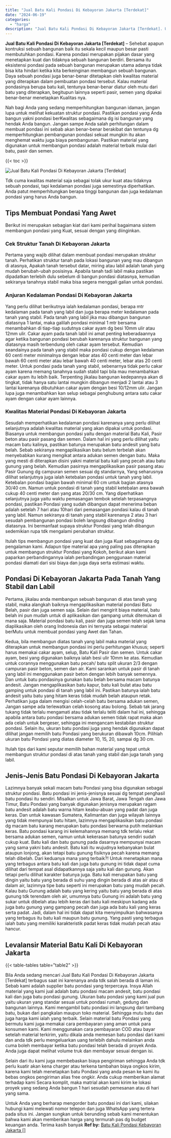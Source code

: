 ```yaml
---
title: "Jual Batu Kali Pondasi Di Kebayoran Jakarta [Terdekat]"
date: "2024-06-19"
categories: 
  - "harga"
description: "Jual Batu Kali Pondasi Di Kebayoran Jakarta [Terdekat]. Untuk Anda yang berharap mengorder batu pondasi ini dari kami, silakan hubungi kami melewati nomor te..."
---
```


**Jual Batu Kali Pondasi Di Kebayoran Jakarta \[Terdekat\]** – Sehebat apapun kontruksi sebuah bangunan baik itu sekala kecil maupun besar pasti membutuhkan pondasi. Karena pondasi merupakan pijakan dasar yang menetapkan kuat dan tidaknya sebuah bangunan berdiri. Bersama itu eksistensi pondasi pada sebuah bangunan merupakan utama adanya tidak bisa kita hindari ketika kita berkeinginan membangun sebuah bangunan. Daya sebuah pondasi juga benar-benar ditetapkan oleh kwalitas material yang diterapkan dalam pembuatan pondasi tersebut. Kalau material pondasinya berupa batu kali, tentunya benar-benar diatur oleh mutu dari batu yang diterapkan, begitupun lainnya seperti pasir, semen yang dipakai benar-benar menetapkan Kualitas nya.

Nah bagi Anda yang sedang memperhitungkan bangunan idaman, jangan lupa untuk melihat kekuatan struktur pondasi. Pastikan pondasi yang Anda bangun yakni pondasi berKwalitas sebagaimana dg isi bangunan yang hendak Anda bangun. Jangan sampe Anda salah perhitungan dalam membuat pondasi ini sebab akan benar-benar berakibat dan tentunya dg memperhitungkan pembangunan pondasi sekuat mungkin itu akan menghemat waktu juga biaya pembangunan. Pastikan material yang digunakan untuk membangun pondasi adalah material terbaik mulai dari batu, pasir dan semen.

{{< toc >}}

![Jual Batu Kali Pondasi Di Kebayoran Jakarta [Terdekat]](/images/jual-batu-kali-07.png)

Tdk cuma kwalitas material saja sebagai tolak ukur kuat atau tidaknya sebuah pondasi, tapi kedalaman pondasi juga semestinya diperhatikan. Anda patut memperhitungkan berapa tinggi bangunan dan juga kedalaman pondasi yang harus Anda bangun.

## Tips Membuat Pondasi Yang Awet

Berikut ini merupakan sebagian kiat dari kami perihal bagaimana sistem membangun pondasi yang Kuat, sesuai dengan yang diinginkan.

### Cek Struktur Tanah Di Kebayoran Jakarta

Pertama yang wajib dilihat dalam membuat pondasi merupakan struktur tanah. Perhatikan struktur tanah pada lokasi bangunan yang mau dibangun di atasnya, Apakah tanah tersebut datar, miring atau labil adalah tanah yang mudah berubah-ubah posisinya. Apabila tanah tadi labil maka pastikan dipadatkan terlebih dulu sebelum di bangun pondasi diatasnya, kemudian sekiranya tanahnya stabil maka bisa segera menggali galian untuk pondasi.

### Anjuran Kedalaman Pondasi Di Kebayoran Jakarta

Yang perlu dilihat berikutnya ialah kedalaman pondasi, berapa mtr kedalaman pada tanah yang labil dan juga berapa meter kedalaman pada tanah yang stabil. Pada tanah yang labil jika mau dibangun bangunan diatasnya 1 lantai, maka galilah pondasi minimal 1 mtr bersama menambahkan di tiap-tiap sudutnya cakar ayam dg besi 10mm ulir atau 12mm ulir. Cakar ayam pada tanah labil ini amat penting keberadaannya agar ketika bangunan pondasi berubah karenanya struktur bangunan yang diatasnya masih terbendung oleh cakar ayam tersebut. Kemudian seandainya pada tanah yang stabil maka pondasi cukup dengan kedalaman 60 centi meter minimalnya dengan lebar atas 40 centi meter dan lebar bawah 60 centi meter atau lebar bawah 40 centi meter, lebar atas 20 centi meter. Untuk pondasi pada tanah yang stabil, sebenarnya tidak perlu cakar ayam karena memang tanahnya sudah stabil tapi bila mau menambahkan cakar ayam itu lebih baik. Terpenting jikalau bangunan kedepannya akan di tingkat, tidak hanya satu lantai mungkin dibangun menjadi 2 lantai atau 3 lantai karenanya dibutuhkan cakar ayam dengan besi 10/12mm ulir. Jangan lupa juga menambahkan kan selup sebagai penghubung antara satu cakar ayam dengan cakar ayam lainnya.

### Kwalitas Material Pondasi Di Kebayoran Jakarta

Sesudah memperhatikan kedalaman pondasi karenanya yang perlu dilihat selanjutnya adalah kwalitas material yang akan dipakai untuk pondasi. Biasanya untuk membangun pondasi yaitu dengan material Batu Kali, Pasir beton atau pasir pasang dan semen. Dalam hal ini yang perlu dilihat yaitu macam batu kalinya, pastikan batunya merupakan batu andesit yang batu belah. Sebab sekiranya mengaplikasikan batu belum terbelah akan menyebabkan kurang mengikat antara adukan semen dengan batu. Maka yang mesti di diterapkan disini yakni material batu kali yang pecah atau batu gunung yang belah. Kemudian pasirnya mengaplikasikan pasir pasang atau Pasir Gunung dg campuran semen sesuai dg standarnya, Yang seharusnya dilihat selanjutnya juga ialah ketebalan pondasi untuk tanah yang labil. Ketebalan pondasi bagian bawah minimal 60 cm untuk bagian atasnya 30/40 cm. Namun untuk pondasi di tanah yang stabil ketebalan area bawah cukup 40 centi meter dan yang atas 20/30 cm. Yang diperhatikan selanjutnya juga yaitu waktu pemasangan tembok setelah terpasangnya pondasi, pastikan Pondasi yang sudah dibangun dapat menerima beban adalah setelah 7 hari atau 10hari dari pemasangan pondasi kalau di tanah yang labil. Namun sekiranya di tanah yang stabil karenanya 2 atau 3 hari sesudah pembangunan pondasi boleh langsung dibangun dinding diatasnya. Ini bermanfaat supaya struktur Pondasi yang telah dibangun sedemikian rupa tdk mengalami perubahan struktur.

Itulah tips membangun pondasi yang kuat dan juga Kuat sebagaimana dg pengalaman kami. Adapun tipe material apa yang paling pas diterapkan untuk membangun struktur Pondasi yang Kokoh, berikut akan kami paparkan perbandingannya ialah perbandingan penggunaan material pondasi diamati dari sisi biaya dan juga daya serta estimasi waktu.

## Pondasi Di Kebayoran Jakarta Pada Tanah Yang Stabil dan Labil

Pertama, jikalau anda membangun sebuah bangunan di atas tanah yang stabil, maka alangkah baiknya mengaplikasikan material pondasi Batu Belah, pasir dan juga semen saja. Selain dari mengirit biaya material, batu belah ini pun mudah untuk di aplikasikan dan gampang untuk ditemukan di mana saja. Material pondasi batu kali, pasir dan juga semen telah sejak lama diaplikasikan oleh orang Indonesia dan ini ternyata sebagai material berMutu untuk membuat pondasi yang Awet dan Tahan.

Kedua, bila membangun diatas tanah yang labil maka material yang diterapkan untuk membangun pondasi ini perlu perhitungan khusus; seperti harus memakai cakar ayam, selup, Batu Kali Pasir dan semen. Untuk cakar ayam, besi yang digunakan baiknya ialah besi ulir 10mm ke atas. Kemudian untuk corannya menggunakan batu pecah/ batu split ukuran 2/3 dengan campuran pasir beton, semen dan air. Kami sarankan untuk pasir di tanah yang labil ini menggunakan pasir beton dengan lebih banyak semennya. Dan untuk batu pondasinya gunakan batu belah bersama macam batunya andesit. Jangan mengaplikasikan batu kapur, batu kali bulat atau batu gamping untuk pondasi di tanah yang labil ini. Pastikan batunya ialah batu andesit yaitu batu yang hitam keras tidak mudah belah ataupun retak. Perhatikan juga dalam mengisi celah-celah batu bersama adukan semen, Jangan sampe ada terlewatkan celah kosong atau bolong. Sebab tak jarang tukang tidak terlalu mengamati atau tidak terlalu teliti dalam hal ini, sehingga apabila antara batu pondasi bersama adukan semen tidak rapat maka akan ada celah untuk bergeser, sehingga ini mengancam kestabilan struktur pondasi. Selain itu, ukuran batu pondasi juga yang hendak digunakan dapat dilihat jangan memilih batu Pondasi yang berukuran dibawah 10cm. Pilihlah ukuran batu Pondasi yang diatas diameter 10, 15, 20, sampai dg 30 cm.

Itulah tips dari kami seputar memilih bahan material yang tepat untuk membangun struktur pondasi di atas tanah yang stabil dan juga tanah yang labil.

## Jenis-Jenis Batu Pondasi Di Kebayoran Jakarta

Lazimnya banyak sekali macam batu Pondasi yang bisa digunakan sebagai struktur pondasi. Batu pondasi ini jenis-jenisnya sesuai dg tempat penghasil batu pondasi itu sendiri. Misalkan untuk Jawa Barat, Jawa Tengah dan Jawa Timur, Batu Pondasi yang banyak digunakan jenisnya merupakan ragam batu andesit adalah batu warna hitam keabu-abuan yang padat dan juga keras. Dan untuk kawasan Sumatera, Kalimantan dan juga wilayah lainnya yang tidak mempunyai batu hitam, lazimnya mengaplikasikan batu pondasi dg macam batu karang merupakan batu pondasi berwarna putih melainkan keras. Batu pondasi karang ini kelemahannya memang tdk terlalu rekat bersama adukan semen, namun untuk kekerasan batunya sendiri sudah cukup kuat. Batu kali dan batu gunung pada dasarnya mempunyai macam yang sama yakni batu andesit. Batu kali itu wujudnya kebanyakan bulat ataupun lonjong, akan tetapi batu gunung fisiknya pecah karena memang telah dibelah. Dari keduanya mana yang terbaik?! Untuk menetapkan mana yang terbagus antara batu kali dan juga batu gunung ini tidak dapat cuma dilihat dari tempat asal didapatkannya saja yaitu kali dan gunung. Akan tetapi perlu dilihat karakter batunya juga. Batu kali merupakan batu yang dingin yaitu batu yang berada di suhu yang dingin berada di atas air atau di dalam air, lazimnya tipe batu seperti ini merupakan batu yang mudah pecah. Kalau batu Gunung adalah batu yang kering yaitu batu yang berada di atas gunung tdk terendam oleh air, umumnya batu Gunung ini adalah batu yang sukar untuk dibelah atau lebih keras dari batu kali meskipun kadang ada juga batu gunung yang gampang pecah dan juga ada batu kali yang keras serta padat. Jadi, dalam hal ini tidak dapat kita menyimpulkan bahwasanya yang terbagus itu batu kali maupun batu gunung. Yang pasti yang terbagus ialah batu yang memiliki karakteristik padat keras tidak mudah pecah atau hancur.

## Levalansir Material Batu Kali Di Kebayoran Jakarta

{{< table-tables table="table2" >}}

Bila Anda sedang mencari Jual Batu Kali Pondasi Di Kebayoran Jakarta \[Terdekat\] terbagus saat ini karenanya anda tdk salah berada di laman ini. Sebab kami adalah supplier batu pondasi yang terpercaya. Insya Allah material yang kami jual adalah batu pondasi macam andesit, batu pondasi kali dan juga batu pondasi gunung. Ukuran batu pondasi yang kami jual pun yaitu ukuran yang standar sesuai untuk pondasi rumah, gedung dan bangunan lainnya. Kami mengambil batu pondasi ini langsung dari tambang batu, bukan dari pangkalan maupun toko material. Sehingga mutu batu dan juga harga kami ialah yang terbaik. Selain material batu Pondasi yang bermutu kami juga memakai cara pembayaran yang aman untuk para konsumen kami. Kami menggunakan cara pembayaran COD atau bayar setelah material terkirim, yaitu dikala anda memesan batu pondasi dari kami dan anda tdk perlu mengeluarkan uang terlebih dahulu melainkan anda cuma boleh membayar ketika batu pondasi telah berada di proyek Anda. Anda juga dapat melihat volume truk dan membayar sesuai dengan isi.

Selain dari itu kami juga membebaskan biaya pengiriman sehingga Anda tdk perlu kuatir akan kena charger atau terkena tambahan biaya ongkos kirim, karena kami telah menetapkan batu Pondasi yang anda pesan ke kami itu bebas ongkos pengiriman alias free ongkir. Anda cukup memberikan alamat terhadap kami Secara komplit, maka matrial akan kami kirim ke lokasi proyek yang sedang Anda bangun 1 hari sesudah pemesanan atau di hari yang sama.

Untuk Anda yang berharap mengorder batu pondasi ini dari kami, silakan hubungi kami melewati nomor telepon dan juga WhatsApp yang tertera pada situs ini. Jangan sungkan untuk berunding sebab kami menentukan bahwa kami akan memberikan harga yang termurah pas dg budget keuangan anda. Terima kasih banyak
**Ref by:** [Batu Kali Pondasi Kebayoran Jakarta []](https://id.wikipedia.org/wiki/Batu)
